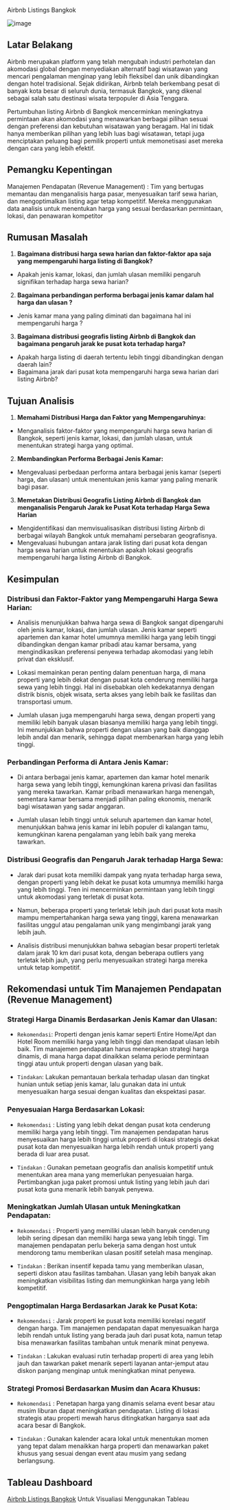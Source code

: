 Airbnb Listings Bangkok

![image](https://github.com/user-attachments/assets/582b8a41-b88f-46fa-96fa-c5778e50d572)

## Latar Belakang

Airbnb merupakan platform yang telah mengubah industri perhotelan dan akomodasi global dengan menyediakan alternatif bagi wisatawan yang mencari pengalaman menginap yang lebih fleksibel dan unik dibandingkan dengan hotel tradisional. Sejak didirikan, Airbnb telah berkembang pesat di banyak kota besar di seluruh dunia, termasuk Bangkok, yang dikenal sebagai salah satu destinasi wisata terpopuler di Asia Tenggara.

Pertumbuhan listing Airbnb di Bangkok mencerminkan meningkatnya permintaan akan akomodasi yang menawarkan berbagai pilihan sesuai dengan preferensi dan kebutuhan wisatawan yang beragam. Hal ini tidak hanya memberikan pilihan yang lebih luas bagi wisatawan, tetapi juga menciptakan peluang bagi pemilik properti untuk memonetisasi aset mereka dengan cara yang lebih efektif.

## Pemangku Kepentingan
Manajemen Pendapatan (Revenue Management) : Tim yang bertugas memantau dan menganalisis harga pasar, menyesuaikan tarif sewa harian, dan mengoptimalkan listing agar tetap kompetitif. Mereka menggunakan data analisis untuk menentukan harga yang sesuai berdasarkan permintaan, lokasi, dan penawaran kompetitor

## Rumusan Masalah

1. **Bagaimana distribusi harga sewa harian dan faktor-faktor apa saja yang mempengaruhi harga listing di Bangkok?**
- Apakah jenis kamar, lokasi, dan jumlah ulasan memiliki pengaruh signifikan terhadap harga sewa harian?

2. **Bagaimana perbandingan performa berbagai jenis kamar dalam hal harga dan ulasan ?**
- Jenis kamar mana yang paling diminati dan bagaimana hal ini mempengaruhi harga ?

3. **Bagaimana distribusi geografis listing Airbnb di Bangkok dan bagaimana pengaruh jarak ke pusat kota terhadap harga?**
- Apakah harga listing di daerah tertentu lebih tinggi dibandingkan dengan daerah lain?
- Bagaimana jarak dari pusat kota mempengaruhi harga sewa harian dari listing Airbnb?

## Tujuan Analisis

1. **Memahami Distribusi Harga dan Faktor yang Mempengaruhinya:**
- Menganalisis faktor-faktor yang mempengaruhi harga sewa harian di Bangkok, seperti jenis kamar, lokasi, dan jumlah ulasan, untuk menentukan strategi harga yang optimal.

2. **Membandingkan Performa Berbagai Jenis Kamar:**
- Mengevaluasi perbedaan performa antara berbagai jenis kamar (seperti harga, dan ulasan) untuk menentukan jenis kamar yang paling menarik bagi pasar.

3. **Memetakan Distribusi Geografis Listing Airbnb di Bangkok dan menganalisis Pengaruh Jarak ke Pusat Kota terhadap Harga Sewa Harian**
- Mengidentifikasi dan memvisualisasikan distribusi listing Airbnb di berbagai wilayah Bangkok untuk memahami persebaran geografisnya.
- Mengevaluasi hubungan antara jarak listing dari pusat kota dengan harga sewa harian untuk menentukan apakah lokasi geografis mempengaruhi harga listing Airbnb di Bangkok.

## Kesimpulan

### Distribusi dan Faktor-Faktor yang Mempengaruhi Harga Sewa Harian:

- Analisis menunjukkan bahwa harga sewa di Bangkok sangat dipengaruhi oleh jenis kamar, lokasi, dan jumlah ulasan. Jenis kamar seperti  apartemen dan kamar hotel umumnya memiliki harga yang lebih tinggi dibandingkan dengan kamar pribadi atau kamar bersama, yang mengindikasikan preferensi penyewa terhadap akomodasi yang lebih privat dan eksklusif.

- Lokasi memainkan peran penting dalam penentuan harga, di mana properti yang lebih dekat dengan pusat kota cenderung memiliki harga sewa yang lebih tinggi. Hal ini disebabkan oleh kedekatannya dengan distrik bisnis, objek wisata, serta akses yang lebih baik ke fasilitas dan transportasi umum.

- Jumlah ulasan juga mempengaruhi harga sewa, dengan properti yang memiliki lebih banyak ulasan biasanya memiliki harga yang lebih tinggi. Ini menunjukkan bahwa properti dengan ulasan yang baik dianggap lebih andal dan menarik, sehingga dapat membenarkan harga yang lebih tinggi.

### Perbandingan Performa di Antara Jenis Kamar:

- Di antara berbagai jenis kamar, apartemen dan kamar hotel menarik harga sewa yang lebih tinggi, kemungkinan karena privasi dan fasilitas yang mereka tawarkan. Kamar pribadi menawarkan harga menengah, sementara kamar bersama menjadi pilihan paling ekonomis, menarik bagi wisatawan yang sadar anggaran.

- Jumlah ulasan lebih tinggi untuk seluruh apartemen dan kamar hotel, menunjukkan bahwa jenis kamar ini lebih populer di kalangan tamu, kemungkinan karena pengalaman yang lebih baik yang mereka tawarkan.

### Distribusi Geografis dan Pengaruh Jarak terhadap Harga Sewa:

- Jarak dari pusat kota memiliki dampak yang nyata terhadap harga sewa, dengan properti yang lebih dekat ke pusat kota umumnya memiliki harga yang lebih tinggi. Tren ini mencerminkan permintaan yang lebih tinggi untuk akomodasi yang terletak di pusat kota.

- Namun, beberapa properti yang terletak lebih jauh dari pusat kota masih mampu mempertahankan harga sewa yang tinggi, karena menawarkan fasilitas unggul atau pengalaman unik yang mengimbangi jarak yang lebih jauh.

- Analisis distribusi menunjukkan bahwa sebagian besar properti terletak dalam jarak 10 km dari pusat kota, dengan beberapa outliers yang terletak lebih jauh, yang perlu menyesuaikan strategi harga mereka untuk tetap kompetitif.

## Rekomendasi untuk Tim Manajemen Pendapatan (Revenue Management)

### Strategi Harga Dinamis Berdasarkan Jenis Kamar dan Ulasan:

- `Rekomendasi`: Properti dengan jenis kamar seperti Entire Home/Apt dan Hotel Room memiliki harga yang lebih tinggi dan mendapat ulasan lebih baik. Tim manajemen pendapatan harus menerapkan strategi harga dinamis, di mana harga dapat dinaikkan selama periode permintaan tinggi atau untuk properti dengan ulasan yang baik.

- `Tindakan`: Lakukan pemantauan berkala terhadap ulasan dan tingkat hunian untuk setiap jenis kamar, lalu gunakan data ini untuk menyesuaikan harga sesuai dengan kualitas dan ekspektasi pasar.

### Penyesuaian Harga Berdasarkan Lokasi:

- `Rekomendasi` : Listing yang lebih dekat dengan pusat kota cenderung memiliki harga yang lebih tinggi. Tim manajemen pendapatan harus menyesuaikan harga lebih tinggi untuk properti di lokasi strategis dekat pusat kota dan menyesuaikan harga lebih rendah untuk properti yang berada di luar area pusat.

- `Tindakan` : Gunakan pemetaan geografis dan analisis kompetitif untuk menentukan area mana yang memerlukan penyesuaian harga. Pertimbangkan juga paket promosi untuk listing yang lebih jauh dari pusat kota guna menarik lebih banyak penyewa.

### Meningkatkan Jumlah Ulasan untuk Meningkatkan Pendapatan:

- `Rekomendasi` : Properti yang memiliki ulasan lebih banyak cenderung lebih sering dipesan dan memiliki harga sewa yang lebih tinggi. Tim manajemen pendapatan perlu bekerja sama dengan host untuk mendorong tamu memberikan ulasan positif setelah masa menginap.

- `Tindakan` : Berikan insentif kepada tamu yang memberikan ulasan, seperti diskon atau fasilitas tambahan. Ulasan yang lebih banyak akan meningkatkan visibilitas listing dan memungkinkan harga yang lebih kompetitif.

### Pengoptimalan Harga Berdasarkan Jarak ke Pusat Kota:

- `Rekomendasi` : Jarak properti ke pusat kota memiliki korelasi negatif dengan harga. Tim manajemen pendapatan dapat menyesuaikan harga lebih rendah untuk listing yang berada jauh dari pusat kota, namun tetap bisa menawarkan fasilitas tambahan untuk menarik minat penyewa.

- `Tindakan` : Lakukan evaluasi rutin terhadap properti di area yang lebih jauh dan tawarkan paket menarik seperti layanan antar-jemput atau diskon panjang menginap untuk meningkatkan minat penyewa.

### Strategi Promosi Berdasarkan Musim dan Acara Khusus:

- `Rekomendasi` : Penetapan harga yang dinamis selama event besar atau musim liburan dapat meningkatkan pendapatan. Listing di lokasi strategis atau properti mewah harus ditingkatkan harganya saat ada acara besar di Bangkok.

- `Tindakan` : Gunakan kalender acara lokal untuk menentukan momen yang tepat dalam menaikkan harga properti dan menawarkan paket khusus yang sesuai dengan event atau musim yang sedang berlangsung.


## Tableau Dashboard

[Airbnb Listings Bangkok](https://public.tableau.com/views/AirbnbListingsBangkok_17248580292850/AirbnbListingsBangkok?:language=en-US&publish=yes&:sid=&:redirect=auth&:display_count=n&:origin=viz_share_link)
Untuk Visualiasi Menggunakan Tableau
